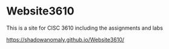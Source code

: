 # Website3610
This is a site for CISC 3610 including the assignments and labs

https://shadowanomaly.github.io/Website3610/
